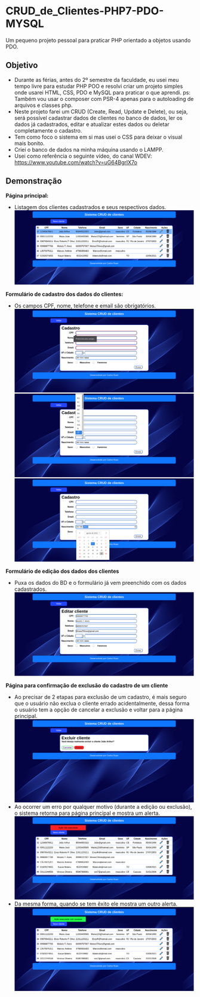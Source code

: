 # CRUD_de_Clientes-PHP7-PDO-MYSQL
 Um pequeno projeto pessoal para praticar PHP orientado a objetos usando PDO.  
## Objetivo  
  - Durante as férias, antes do 2º semestre da faculdade, eu usei meu tempo livre para estudar PHP POO e resolvi criar um projeto simples onde usarei HTML, CSS, PDO e MySQL para praticar o que aprendi. ps: Também vou usar o composer com PSR-4 apenas para o autoloading de arquivos e classes php.  
  - Neste projeto farei um CRUD (Create, Read, Update e Delete), ou seja, será possível cadastrar dados de clientes no banco de dados, ler os dados já cadastrados, editar e atualizar estes dados ou deletar completamente o cadastro.  
  - Tem como foco o sistema em si mas usei o CSS para deixar o visual mais bonito.  
  - Criei o banco de dados na minha máquina usando o LAMPP.  
  - Usei como referência o seguinte vídeo, do canal WDEV: https://www.youtube.com/watch?v=uG64BgrlX7o  
## Demonstração  
**Página principal:**  
  - Listagem dos clientes cadastrados e seus respectivos dados.  
![index.php](imagens/Demonstracao/indexphp.png)  

**Formulário de cadastro dos dados do clientes:**  
  - Os campos CPF, nome, telefone e email são obrigatórios.  
![index.php](imagens/Demonstracao/cadastrophp.png)  
![index.php](imagens/Demonstracao/cadastroUf.png)  
![index.php](imagens/Demonstracao/cadastroNasc.png)  

**Formulário de edição dos dados dos clientes**  
  - Puxa os dados do BD e o formulário já vem preenchido com os dados cadastrados.  
![index.php](imagens/Demonstracao/editarphp.png)  

**Página para confirmação de exclusão do cadastro de um cliente**  
  - Ao precisar de 2 etapas para exclusão de um cadastro, é mais seguro que o usuário não exclua o cliente errado acidentalmente, dessa forma o usuário tem a opção de cancelar a exclusão e voltar para a página principal.  
![index.php](imagens/Demonstracao/excluirphp.png)  
  - Ao ocorrer um erro por qualquer motivo (durante a edição ou exclusão), o sistema retorna para página principal e mostra um alerta.  
![index.php](imagens/Demonstracao/alertError.png)  
  - Da mesma forma, quando se tem êxito ele mostra um outro alerta.  
![index.php](imagens/Demonstracao/alertSuccess.png)  
